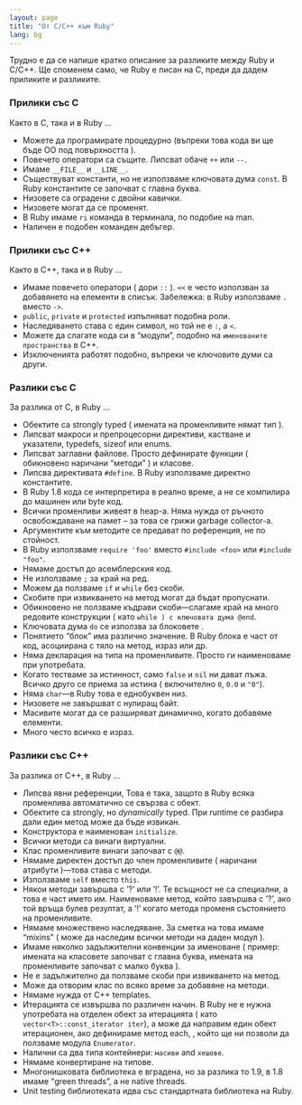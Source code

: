 ```yaml
---
layout: page
title: "Oт C/C++ към Ruby"
lang: bg
---
```


Трудно е да се напише кратко описание за разликите между Ruby и C/C++.
Ще споменем само, че Ruby е писан на C, преди да дадем приликите и
разликите.

### Прилики със C

Както в C, така и в Ruby …

* Можете да програмирате процедурно (въпреки това кода ви ще бъде ОО под
  повърхността ).
* Повечето оператори са същите. Липсват обаче `++` или `--`.
* Имаме `__FILE__` и `__LINE__`.
* Съществуват константи, но не използваме ключовата дума `const`. В Ruby
  константите се започват с главна буква.
* Низовете са оградени с двойни кавички.
* Низовете могат да се променят.
* В Ruby имаме `ri` команда в терминала, по подобие на man.
* Наличен е подобен команден дебъгер.

### Прилики със C++

Както в C++, така и в Ruby …

* Имаме повечето оператори ( дори `::` ). `<<` е често използван за
  добавянето на елементи в списък. Забележка: в Ruby използваме `.`
  вместо `->`.
* `public`, `private` и `protected` изпълняват подобна роли.
* Наследяването става с един символ, но той не е `:`, а `<`.
* Можете да слагате кода си в “модули”, подобно на `именованите
  пространства` в C++.
* Изключенията работят подобно, въпреки че ключовите думи са други.

### Разлики със C

За разлика от C, в Ruby …

* Обектите са strongly typed ( имената на променливите нямат тип ).
* Липсват макроси и препроцесорни директиви, кастване и указатели,
  typedefs, sizeof или enums.
* Липсват заглавни файлове. Просто дефинирате функции ( обикновено
  наричани “методи” ) и класове.
* Липсва директивата `#define`. В Ruby използваме директно
  константите.
* В Ruby 1.8 кода се интерпретира в реално време, а не се компилира до
  машинен или byte код.
* Всички променливи живеят в heap-а. Няма нужда от ръчното освобождаване
  на памет – за това се грижи garbage collector-а.
* Аргументите към методите се предават по референция, не по стойност.
* В Ruby използваме `require 'foo'` вместо `#include <foo>` или
  `#include "foo"`.
* Нямаме достъп до асемблерския код.
* Не използваме `;` за край на ред.
* Можем да ползваме `if` и `while` без скоби.
* Скобите при извикването на метод могат да бъдат пропуснати.
* Обикновено не ползваме къдрави скоби—слагаме край на много редовите
  конструкции ( като `while ) с ключовата дума @end`.
* Ключовата дума `do` се използва за блоковете .
* Понятието “блок” има различно значение. В Ruby блока е част от код,
  асоциирана с тяло на метод, израз или др.
* Няма декларация на типа на променливите. Просто ги наименоваме при
  употребата.
* Когато тестваме за истинност, само `false` и `nil` ни дават лъжа.
  Всичко друго се приема за истина ( включително `0`, `0.0` и `"0"`).
* Няма `char`—в Ruby това е еднобуквен низ.
* Низовете не завършват с нулиращ байт.
* Масивите могат да се разширяват динамично, когато добавяме елементи.
* Много често всичко е израз.

### Разлики със C++

За разлика от C++, в Ruby …

* Липсва явни референции, Това е така, защото в Ruby всяка променлива
  автоматично се свързва с обект.
* Обектите са strongly, но *dynamically* typed. При runtime се разбира
  дали един метод може да бъде извикан.
* Конструктора е наименован `initialize`.
* Всички методи са винаги виртуални.
* Клас променливите винаги започват с `@@`.
* Нямаме директен достъп до член променливите ( наричани атрибути )—това
  става с методи.
* Използваме `self` вместо `this`.
* Някои методи завършва с ’?’ или ’!’. Те всъщност не са специални, а
  това е част името им. Наименоваме метод, който завършва с ’?’, ако той
  връща булев резултат, а ’!’ когато метода променя състоянието на
  променливите.
* Нямаме множествено наследяване. За сметка на това имаме “mixins” (
  може да наследим всички методи на даден модул ).
* Имаме няколко задължителни конвенции за именоване ( пример: имената на
  класовете започват с главна буква, имената на променливите започват с
  малко буква ).
* Не е задължително да ползваме скоби при извикването на метод.
* Може да отворим клас по всяко време за добавяне на методи.
* Нямаме нужда от C++ templates.
* Итерацията се извършва по различен начин. В Ruby не е нужна употребата
  на отделен обект за итерацията ( като `vector<T>::const_iterator
  iter`), а може да направим един обект итерационен, ако дефинираме
  метод each, , който ще ни позволи да ползваме модула `Enumerator`.
* Налични са два типа контейнери: `масиви` and `хешове`.
* Нямаме конвертиране на типове.
* Многонишковата библиотека е вградена, но за разлика то 1.9, в 1.8
  имаме “green threads”, а не native threads.
* Unit testing библиотеката идва със стандартната библиотека на Ruby.
